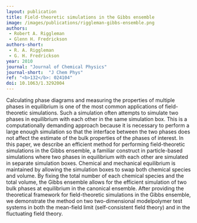 ```yaml
---
layout: publication
title: Field-theoretic simulations in the Gibbs ensemble
image: /images/publications/riggleman-gibbs-ensemble.png
authors:
 - Robert A. Riggleman
 - Glenn H. Fredrickson
authors-short:
 - R. A. Riggleman
 - G. H. Fredrickson
year: 2010
journal: "Journal of Chemical Physics"
journal-short:  "J Chem Phys"
ref: "<b>132</b>: 024104"
doi: 10.1063/1.3292004
---
```


Calculating phase diagrams and measuring the properties of multiple phases in equilibrium is one of the most common applications of field-theoretic simulations. Such a simulation often attempts to simulate two phases in equilibrium with each other in the same simulation box. This is a computationally demanding approach because it is necessary to perform a large enough simulation so that the interface between the two phases does not affect the estimate of the bulk properties of the phases of interest. In this paper, we describe an efficient method for performing field-theoretic simulations in the Gibbs ensemble, a familiar construct in particle-based simulations where two phases in equilibrium with each other are simulated in separate simulation boxes. Chemical and mechanical equilibrium is maintained by allowing the simulation boxes to swap both chemical species and volume. By fixing the total number of each chemical species and the total volume, the Gibbs ensemble allows for the efficient simulation of two bulk phases at equilibrium in the canonical ensemble. After providing the theoretical framework for field-theoretic simulations in the Gibbs ensemble, we demonstrate the method on two two-dimensional modelpolymer test systems in both the mean-field limit (self-consistent field theory) and in the fluctuating field theory.
